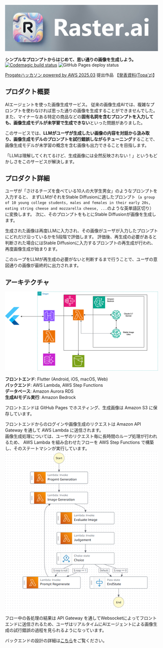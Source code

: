 ![Raster.ai](images/banner.png)

**シンプルなプロンプトからはじめて、思い通りの画像を生成しよう。**
[![Codemagic build status](https://api.codemagic.io/apps/67dbdd63f2be6be8cf5fc8af/67dbdd63f2be6be8cf5fc8ae/status_badge.svg)](https://codemagic.io/app/67dbdd63f2be6be8cf5fc8af/67dbdd63f2be6be8cf5fc8ae/latest_build)
![GitHub Pages deploy status](https://github.com/utsumees/raster-ai/actions/workflows/build-web.yml/badge.svg)

[Progateハッカソン powered by AWS 2025.03](https://progate.connpass.com/event/342402/) 提出作品 【[発表資料(Topa'z)](https://topaz.dev/projects/b4eb8e8f682c0379df58)】


## プロダクト概要
AIエージェントを使った画像生成サービス。
従来の画像生成AIでは、複雑なプロンプトを使わなければ思った通りの画像を生成することができませんでした。  
また、マイナーなある特定の商品などの**固有名詞を含むプロンプトを入力しても、画像生成モデルが未学習で生成できない**といった問題がありました。

このサービスでは、**LLMがユーザが生成したい画像の内容を対話から汲み取り、画像生成モデルのプロンプトを試行錯誤しながらチューニング**することで、
画像生成モデルが未学習の概念を含む画像も出力できることを目指します。

「LLMは理解してくれてるけど、生成画像には全然反映されない！」というもどかしさをこのサービスが解決します。


## プロダクト詳細
ユーザが「さけるチーズを食べている10人の大学生男女」のようなプロンプトを入力すると、
まずLLMがそれをStable Diffusionに適したプロンプト（`a group of 10 young college students, males and females in their early 20s, eating string cheese and mozzarella cheese, ...`のような英単語区切り）に変換します。
次に、そのプロンプトをもとにStable Diffusionが画像を生成します。

生成された画像は再度LLMに入力され、その画像がユーザが入力したプロンプトにどれだけ沿っているかを5段階で評価します。
評価後、再生成の必要があると判断された場合にはStable Diffusionに入力するプロンプトの再生成が行われ、再度画像生成が始まります。

このループをLLMが再生成の必要がないと判断するまで行うことで、ユーザの意図通りの画像が最終的に出力されます。


## アーキテクチャ
![architecture](backend/architecture.svg)

**フロントエンド**: Flutter (Android, iOS, macOS, Web)  
**バックエンド**: AWS Lambda, AWS Step Functions  
**データベース**: Amazon Aurora RDS  
**生成AIモデル実行**: Amazon Bedrock

フロントエンドは GitHub Pages でホスティング、生成画像は Amazon S3 に保存しています。

フロントエンドからのログインや画像生成のリクエストは Amazon API Gateway を通して AWS Lambda に送信されます。  
画像生成処理については、ユーザのリクエスト毎に長時間のループ処理が行われるため、 AWS Lambda を組み合わせたフローを AWS Step Functions で構築し、そのステートマシンが実行しています。  
![Step Functions flow](backend/StepFunction-flow.png)  
フロー中の各処理の結果は API Gateway を通してWebsocketによってフロントエンドに送信されるため、ユーザはリアルタイムにAIエージェントによる画像生成の試行錯誤の過程を見られるようになっています。

バックエンドの設計の詳細は[こちら](backend/README.md)をご覧ください。